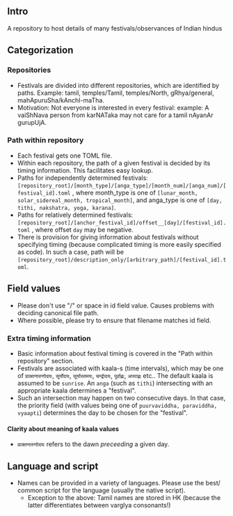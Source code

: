 ## Intro
A repository to host details of many festivals/observances of Indian hindus

## Categorization
### Repositories
- Festivals are divided into different repositories, which are identified by paths. Example: tamil, temples/Tamil, temples/North, gRhya/general, mahApuruSha/kAnchI-maTha.
- Motivation: Not everyone is interested in every festival: example: A vaiShNava person from karNATaka may not care for a tamil nAyanAr gurupUjA. 

### Path within repository
- Each festival gets one TOML file.
- Within each repository, the path of a given festival is decided by its timing information. This facilitates easy lookup.
- Paths for independently determined festivals: `[repository_root]/[month_type]/[anga_type]/[month_num]/[anga_num]/[festival_id].toml` , where month_type is one of `[lunar_month, solar_sidereal_month, tropical_month]`, and anga_type is one of `[day, tithi, nakshatra, yoga, karana]`.
- Paths for relatively determined festivals: `[repository_root]/[anchor_festival_id]/offset__[day]/[festival_id].toml` , where offset `day` may be negative.
- There is provision for giving information about festivals without specifying timing (because complicated timing is more easily specified as code). In such a case, path will be `[repository_root]/description_only/[arbitrary_path]/[festival_id].toml`.

## Field values
- Please don't use "/" or space in id field value. Causes problems with deciding canonical file path.
- Where possible, please try to ensure that filename matches id field.

### Extra timing information
- Basic information about festival timing is covered in the "Path within repository" section.
- Festivals are associated with kaala-s (time intervals), which may be one of `प्राक्तनारुणोदयः`, `सूर्योदयः`, `सूर्यास्तमयः`, `चन्द्रोदयः`, `पूर्वाह्णः`, `अपराह्णः` etc.. The default kaala is assumed to be `sunrise`. An `anga` (such as `tithi`) intersecting with an appropriate kaala determines a "festival".
- Such an intersection may happen on two consecutive days. In that case, the priority field (with values being one of `puurvaviddha, paraviddha, vyaapti`) determines the day to be chosen for the "festival".

#### Clarity about meaning of kaala values
- `प्राक्तनारुणोदयः` refers to the dawn _preceeding_ a given day.

## Language and script
- Names can be provided in a variety of languages. Please use the best/ common script for the language (usually the native script). 
  - Exception to the above: Tamil names are stored in HK (because the latter differentiates between vargIya consonants!)
